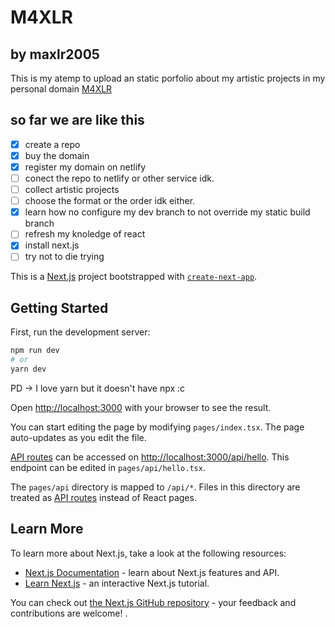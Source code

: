 # M4XLR
by maxlr2005
---
This is my atemp to upload an static porfolio about my artistic projects in my personal domain [M4XLR](https://m4xlr.com)

## so far we are like this
- [x] create a repo
- [x] buy the domain
- [x] register my domain on netlify
- [ ] conect the repo to netlify or other service idk. 
- [ ] collect artistic projects
- [ ] choose the format or the order idk either.
- [X] learn how no configure my dev branch to not override my static build branch
- [ ] refresh my knoledge of react
- [x] install next.js
- [ ] try not to die trying

This is a [Next.js](https://nextjs.org/) project bootstrapped with [`create-next-app`](https://github.com/vercel/next.js/tree/canary/packages/create-next-app).

## Getting Started

First, run the development server:

```bash
npm run dev
# or
yarn dev
```
PD -> I love yarn but it doesn't have npx :c 

Open [http://localhost:3000](http://localhost:3000) with your browser to see the result.

You can start editing the page by modifying `pages/index.tsx`. The page auto-updates as you edit the file.

[API routes](https://nextjs.org/docs/api-routes/introduction) can be accessed on [http://localhost:3000/api/hello](http://localhost:3000/api/hello). This endpoint can be edited in `pages/api/hello.tsx`.

The `pages/api` directory is mapped to `/api/*`. Files in this directory are treated as [API routes](https://nextjs.org/docs/api-routes/introduction) instead of React pages.

## Learn More

To learn more about Next.js, take a look at the following resources:

- [Next.js Documentation](https://nextjs.org/docs) - learn about Next.js features and API.
- [Learn Next.js](https://nextjs.org/learn) - an interactive Next.js tutorial.

You can check out [the Next.js GitHub repository](https://github.com/vercel/next.js/) - your feedback and contributions are welcome!
.
